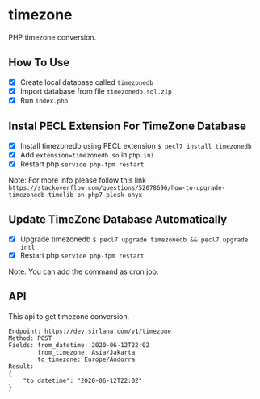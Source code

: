 # timezone
PHP timezone conversion.

## How To Use
- [x] Create local database called `timezonedb`
- [x] Import database from file `timezonedb.sql.zip`
- [x] Run `index.php`

## Instal PECL Extension For TimeZone Database
- [x] Install timezonedb using PECL extension `$ pecl7 install timezonedb`
- [x] Add `extension=timezonedb.so` in `php.ini`
- [x] Restart php `service php-fpm restart`

Note: For more info please follow this link `https://stackoverflow.com/questions/52078696/how-to-upgrade-timezonedb-timelib-on-php7-plesk-onyx`

## Update TimeZone Database Automatically
- [x] Upgrade timezonedb `$ pecl7 upgrade timezonedb && pecl7 upgrade intl`
- [x] Restart php `service php-fpm restart`

Note: You can add the command as cron job.

## API
This api to get timezone conversion.
```
Endpoint: https://dev.sirlana.com/v1/timezone
Method: POST
Fields: from_datetime: 2020-06-12T22:02
        from_timezone: Asia/Jakarta
        to_timezone: Europe/Andorra
Result:
{
    "to_datetime": "2020-06-12T22:02"
}
```